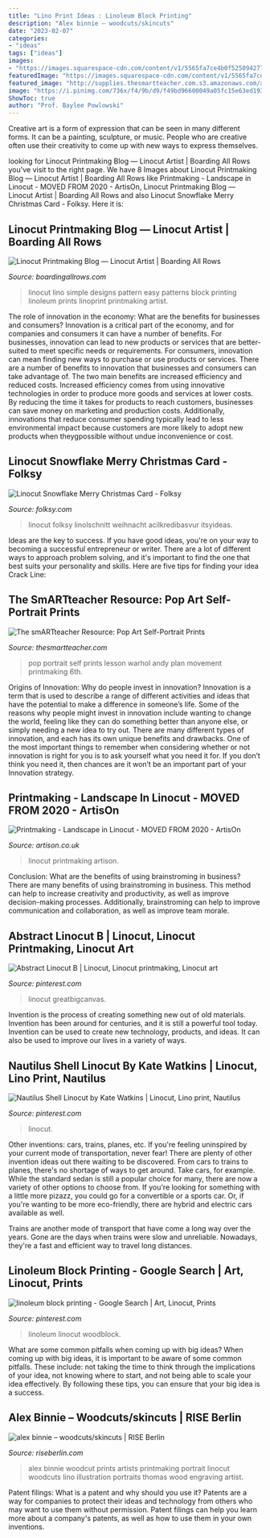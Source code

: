 ```yaml
---
title: "Lino Print Ideas : Linoleum Block Printing"
description: "Alex binnie – woodcuts/skincuts"
date: "2023-02-07"
categories:
- "ideas"
tags: ["ideas"]
images:
- "https://images.squarespace-cdn.com/content/v1/5565fa7ce4b0f52509427764/1568758806358-G3K0ZXHVIOCSTU0FQ5FV/ke17ZwdGBToddI8pDm48kBSk8sQHWEpxpZpRqUVjlJ5Zw-zPPgdn4jUwVcJE1ZvWQUxwkmyExglNqGp0IvTJZamWLI2zvYWH8K3-s_4yszcp2ryTI0HqTOaaUohrI8PIufekqu_Tol5bATWk-1mH5l_Pv9S60RWg56zakE29AJIKMshLAGzx4R3EDFOm1kBS/Simple+Lino+Print+Pattern+Designs"
featuredImage: "https://images.squarespace-cdn.com/content/v1/5565fa7ce4b0f52509427764/1568758806358-G3K0ZXHVIOCSTU0FQ5FV/ke17ZwdGBToddI8pDm48kBSk8sQHWEpxpZpRqUVjlJ5Zw-zPPgdn4jUwVcJE1ZvWQUxwkmyExglNqGp0IvTJZamWLI2zvYWH8K3-s_4yszcp2ryTI0HqTOaaUohrI8PIufekqu_Tol5bATWk-1mH5l_Pv9S60RWg56zakE29AJIKMshLAGzx4R3EDFOm1kBS/Simple+Lino+Print+Pattern+Designs"
featured_image: "http://supplies.thesmartteacher.com.s3.amazonaws.com/assets/exchange/DSC_0276.JPG"
image: "https://i.pinimg.com/736x/f4/9b/d9/f49bd96600049a05fc15e63ed193cfbb.jpg"
ShowToc: true
author: "Prof. Baylee Powlowski"
---
```



Creative art is a form of expression that can be seen in many different forms. It can be a painting, sculpture, or music. People who are creative often use their creativity to come up with new ways to express themselves.

	

		
looking for Linocut Printmaking Blog — Linocut Artist | Boarding All Rows you've visit to the right page. We have 8 Images about Linocut Printmaking Blog — Linocut Artist | Boarding All Rows like Printmaking - Landscape in Linocut - MOVED FROM 2020 - ArtisOn, Linocut Printmaking Blog — Linocut Artist | Boarding All Rows and also Linocut Snowflake Merry Christmas Card - Folksy. Here it is:
		
    
## Linocut Printmaking Blog — Linocut Artist | Boarding All Rows

<img loading=lazy src="https://images.squarespace-cdn.com/content/v1/5565fa7ce4b0f52509427764/1568758806358-G3K0ZXHVIOCSTU0FQ5FV/ke17ZwdGBToddI8pDm48kBSk8sQHWEpxpZpRqUVjlJ5Zw-zPPgdn4jUwVcJE1ZvWQUxwkmyExglNqGp0IvTJZamWLI2zvYWH8K3-s_4yszcp2ryTI0HqTOaaUohrI8PIufekqu_Tol5bATWk-1mH5l_Pv9S60RWg56zakE29AJIKMshLAGzx4R3EDFOm1kBS/Simple+Lino+Print+Pattern+Designs" onerror="this.onerror=null;this.src='https://tse2.mm.bing.net/th?id=OIP.JhlHbDmjyECPDULD35FDrwHaFm&amp;pid=15.1';" alt="Linocut Printmaking Blog — Linocut Artist | Boarding All Rows">

_Source: boardingallrows.com_

>linocut lino simple designs pattern easy patterns block printing linoleum prints linoprint printmaking artist. 

	

The role of innovation in the economy: What are the benefits for businesses and consumers?
Innovation is a critical part of the economy, and for companies and consumers it can have a number of benefits. For businesses, innovation can lead to new products or services that are better-suited to meet specific needs or requirements. For consumers, innovation can mean finding new ways to purchase or use products or services.
There are a number of benefits to innovation that businesses and consumers can take advantage of. The two main benefits are increased efficiency and reduced costs. Increased efficiency comes from using innovative technologies in order to produce more goods and services at lower costs. By reducing the time it takes for products to reach customers, businesses can save money on marketing and production costs. Additionally, innovations that reduce consumer spending typically lead to less environmental impact because customers are more likely to adopt new products when theygpossible without undue inconvenience or cost.

    
## Linocut Snowflake Merry Christmas Card - Folksy

<img loading=lazy src="http://images.folksy.com/aXRlbXMvNTg3NTU0LzIwMTIxMTIyLzE0MjUyODY3MjM1-N/main" onerror="this.onerror=null;this.src='https://tse2.mm.bing.net/th?id=OIP.BOizqsGRk_VdloA6W_0iUgHaI3&amp;pid=15.1';" alt="Linocut Snowflake Merry Christmas Card - Folksy">

_Source: folksy.com_

>linocut folksy linolschnitt weihnacht acilkredibasvur itsyideas. 

	

Ideas are the key to success. If you have good ideas, you're on your way to becoming a successful entrepreneur or writer. There are a lot of different ways to approach problem solving, and it's important to find the one that best suits your personality and skills. Here are five tips for finding your idea Crack Line:

    
## The SmARTteacher Resource: Pop Art Self-Portrait Prints

<img loading=lazy src="http://supplies.thesmartteacher.com.s3.amazonaws.com/assets/exchange/DSC_0276.JPG" onerror="this.onerror=null;this.src='https://tse3.mm.bing.net/th?id=OIP.pW6slnHEujNBoZC_ZSNs9AHaFQ&amp;pid=15.1';" alt="The smARTteacher Resource: Pop Art Self-Portrait Prints">

_Source: thesmartteacher.com_

>pop portrait self prints lesson warhol andy plan movement printmaking 6th. 

	

Origins of Innovation: Why do people invest in innovation?
Innovation is a term that is used to describe a range of different activities and ideas that have the potential to make a difference in someone’s life. Some of the reasons why people might invest in innovation include wanting to change the world, feeling like they can do something better than anyone else, or simply needing a new idea to try out. There are many different types of innovation, and each has its own unique benefits and drawbacks. One of the most important things to remember when considering whether or not innovation is right for you is to ask yourself what you need it for. If you don’t think you need it, then chances are it won’t be an important part of your Innovation strategy.

    
## Printmaking - Landscape In Linocut - MOVED FROM 2020 - ArtisOn

<img loading=lazy src="https://artison.co.uk/wp-content/uploads/42602747115_e3dc57bd2d_z-1.jpg" onerror="this.onerror=null;this.src='https://tse3.mm.bing.net/th?id=OIP.rwqo7QFRnpUsmILPB-KLAwHaFj&amp;pid=15.1';" alt="Printmaking - Landscape in Linocut - MOVED FROM 2020 - ArtisOn">

_Source: artison.co.uk_

>linocut printmaking artison. 

	

Conclusion: What are the benefits of using brainstroming in business?
There are many benefits of using brainstroming in business. This method can help to increase creativity and productivity, as well as improve decision-making processes. Additionally, brainstroming can help to improve communication and collaboration, as well as improve team morale.

    
## Abstract Linocut B | Linocut, Linocut Printmaking, Linocut Art

<img loading=lazy src="https://i.pinimg.com/736x/99/0f/47/990f47a5caf421550c296ae79fb30796.jpg" onerror="this.onerror=null;this.src='https://tse2.mm.bing.net/th?id=OIP.IloEp4p7HvLsXwrLnH3GWwHaKl&amp;pid=15.1';" alt="Abstract Linocut B | Linocut, Linocut printmaking, Linocut art">

_Source: pinterest.com_

>linocut greatbigcanvas. 

	

Invention is the process of creating something new out of old materials. Invention has been around for centuries, and it is still a powerful tool today. Invention can be used to create new technology, products, and ideas. It can also be used to improve our lives in a variety of ways.

    
## Nautilus Shell Linocut By Kate Watkins | Linocut, Lino Print, Nautilus

<img loading=lazy src="https://i.pinimg.com/736x/f4/9b/d9/f49bd96600049a05fc15e63ed193cfbb.jpg" onerror="this.onerror=null;this.src='https://tse2.mm.bing.net/th?id=OIP.KmNRW_qVffbk_2uP3AExAAHaHa&amp;pid=15.1';" alt="Nautilus Shell Linocut by Kate Watkins | Linocut, Lino print, Nautilus">

_Source: pinterest.com_

>linocut. 

	

Other inventions: cars, trains, planes, etc.
If you're feeling uninspired by your current mode of transportation, never fear! There are plenty of other invention ideas out there waiting to be discovered. From cars to trains to planes, there's no shortage of ways to get around.
Take cars, for example. While the standard sedan is still a popular choice for many, there are now a variety of other options to choose from. If you're looking for something with a little more pizazz, you could go for a convertible or a sports car. Or, if you're wanting to be more eco-friendly, there are hybrid and electric cars available as well.

Trains are another mode of transport that have come a long way over the years. Gone are the days when trains were slow and unreliable. Nowadays, they're a fast and efficient way to travel long distances.

    
## Linoleum Block Printing - Google Search | Art, Linocut, Prints

<img loading=lazy src="https://i.pinimg.com/originals/0c/1e/d4/0c1ed433c96d743e75ce16a965ec94f3.jpg" onerror="this.onerror=null;this.src='https://tse4.mm.bing.net/th?id=OIP._wdMEqX9bdI62U2zusp-TQHaJ4&amp;pid=15.1';" alt="linoleum block printing - Google Search | Art, Linocut, Prints">

_Source: pinterest.com_

>linoleum linocut woodblock. 

	

What are some common pitfalls when coming up with big ideas?
When coming up with big ideas, it is important to be aware of some common pitfalls. These include: not taking the time to think through the implications of your idea, not knowing where to start, and not being able to scale your idea effectively. By following these tips, you can ensure that your big idea is a success.

    
## Alex Binnie – Woodcuts/skincuts | RISE Berlin

<img loading=lazy src="https://riseberlin.com/wp-content/uploads/2014/04/Thomas.jpg" onerror="this.onerror=null;this.src='https://tse1.mm.bing.net/th?id=OIP._3_EmeK9lOfVEB12-o18ugHaKL&amp;pid=15.1';" alt="alex binnie – woodcuts/skincuts | RISE Berlin">

_Source: riseberlin.com_

>alex binnie woodcut prints artists printmaking portrait linocut woodcuts lino illustration portraits thomas wood engraving artist. 

	

Patent filings: What is a patent and why should you use it?
Patents are a way for companies to protect their ideas and technology from others who may want to use them without permission. Patent filings can help you learn more about a company's patents, as well as how to use them in your own inventions.

